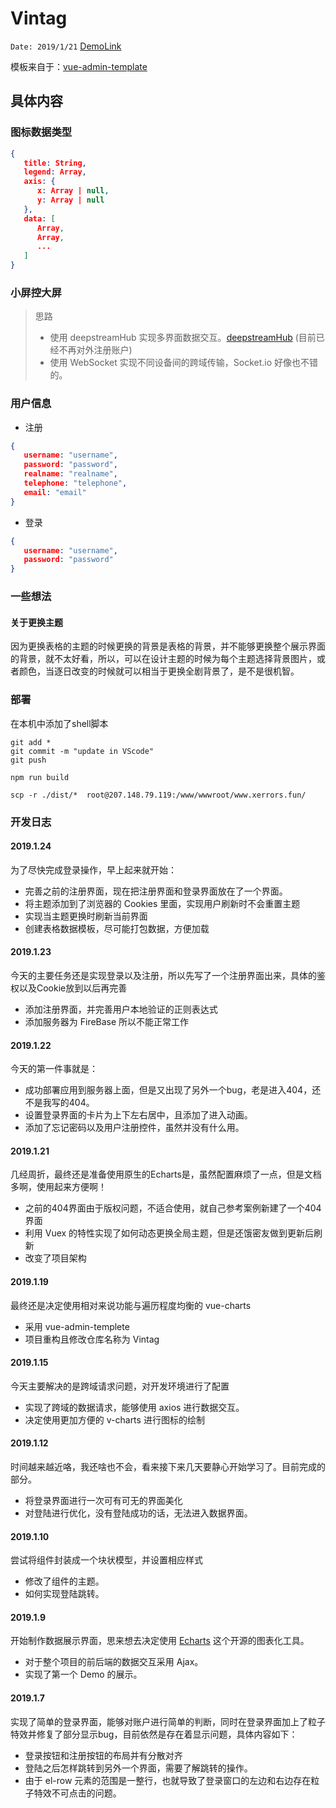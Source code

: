 # Vintag

`Date: 2019/1/21`
[DemoLink](http://www.xerrors.fun)

模板来自于：[vue-admin-template](https://github.com/PanJiaChen/vue-admin-template/tree/master/src)

## 具体内容

### 图标数据类型

```json
{
   title: String,
   legend: Array,
   axis: {
      x: Array | null,
      y: Array | null
   },
   data: [
      Array,
      Array,
      ...
   ]
}
```

### 小屏控大屏

> 思路
> - 使用 deepstreamHub 实现多界面数据交互。[deepstreamHub](https://deepstreamhub.com/tutorials/getting-started/vuejs/) (目前已经不再对外注册账户)
> - 使用 WebSocket 实现不同设备间的跨域传输，Socket.io 好像也不错的。

### 用户信息

- 注册

```json
{
   username: "username",
   password: "password",
   realname: "realname",
   telephone: "telephone",
   email: "email"
}
```

- 登录

```json
{
   username: "username",
   password: "password"
}
```

### 一些想法

#### 关于更换主题

因为更换表格的主题的时候更换的背景是表格的背景，并不能够更换整个展示界面的背景，就不太好看，所以，可以在设计主题的时候为每个主题选择背景图片，或者颜色，当逐日改变的时候就可以相当于更换全剧背景了，是不是很机智。

### 部署

在本机中添加了shell脚本

```shell
git add *
git commit -m "update in VScode"
git push

npm run build

scp -r ./dist/*  root@207.148.79.119:/www/wwwroot/www.xerrors.fun/
```

### 开发日志

#### 2019.1.24

为了尽快完成登录操作，早上起来就开始：

- 完善之前的注册界面，现在把注册界面和登录界面放在了一个界面。
- 将主题添加到了浏览器的 Cookies 里面，实现用户刷新时不会重置主题
- 实现当主题更换时刷新当前界面
- 创建表格数据模板，尽可能打包数据，方便加载

#### 2019.1.23

今天的主要任务还是实现登录以及注册，所以先写了一个注册界面出来，具体的鉴权以及Cookie放到以后再完善

- 添加注册界面，并完善用户本地验证的正则表达式
- 添加服务器为 FireBase 所以不能正常工作

#### 2019.1.22

今天的第一件事就是：

- 成功部署应用到服务器上面，但是又出现了另外一个bug，老是进入404，还不是我写的404。
- 设置登录界面的卡片为上下左右居中，且添加了进入动画。
- 添加了忘记密码以及用户注册控件，虽然并没有什么用。

#### 2019.1.21

几经周折，最终还是准备使用原生的Echarts是，虽然配置麻烦了一点，但是文档多啊，使用起来方便啊！

- 之前的404界面由于版权问题，不适合使用，就自己参考案例新建了一个404界面
- 利用 Vuex 的特性实现了如何动态更换全局主题，但是还饿密友做到更新后刷新
- 改变了项目架构

#### 2019.1.19

最终还是决定使用相对来说功能与遍历程度均衡的 vue-charts

- 采用 vue-admin-templete
- 项目重构且修改仓库名称为 Vintag

#### 2019.1.15

今天主要解决的是跨域请求问题，对开发环境进行了配置

- 实现了跨域的数据请求，能够使用 axios 进行数据交互。
- 决定使用更加方便的 v-charts 进行图标的绘制

#### 2019.1.12

时间越来越近咯，我还啥也不会，看来接下来几天要静心开始学习了。目前完成的部分。

- 将登录界面进行一次可有可无的界面美化
- 对登陆进行优化，没有登陆成功的话，无法进入数据界面。

#### 2019.1.10

尝试将组件封装成一个块状模型，并设置相应样式

- 修改了组件的主题。
- 如何实现登陆跳转。

#### 2019.1.9

开始制作数据展示界面，思来想去决定使用 [Echarts](https://echarts.baidu.com/) 这个开源的图表化工具。

- 对于整个项目的前后端的数据交互采用 Ajax。
- 实现了第一个 Demo 的展示。

#### 2019.1.7

实现了简单的登录界面，能够对账户进行简单的判断，同时在登录界面加上了粒子特效并修复了部分显示bug，目前依然是存在着显示问题，具体内容如下：

- 登录按钮和注册按钮的布局并有分散对齐
- 登陆之后怎样跳转到另外一个界面，需要了解跳转的操作。
- 由于 el-row 元素的范围是一整行，也就导致了登录窗口的左边和右边存在粒子特效不可点击的问题。
